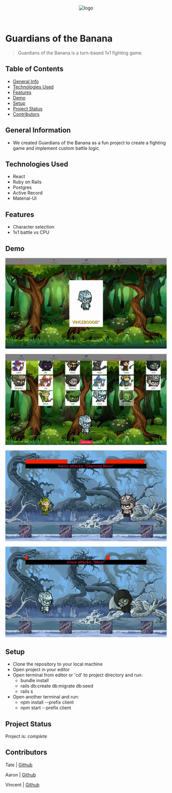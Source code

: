 <p align="center"><img src="client/src/assets/guardians-logo.png" alt="logo" width="750px" margin="auto"></p>

<br />

# Guardians of the Banana

> Guardians of the Banana is a turn-based 1v1 fighting game.

## Table of Contents

- [General Info](#general-information)
- [Technologies Used](#technologies-used)
- [Features](#features)
- [Demo](#demo)
- [Setup](#setup)
- [Project Status](#project-status)
- [Contributors](#contributors)
<!-- * [License](#license) -->

## General Information

- We created Guardians of the Banana as a fun project to create a fighting game and implement custom battle logic.
<!-- You don't have to answer all the questions - just the ones relevant to your project. -->

## Technologies Used

- React
- Ruby on Rails
- Postgres
- Active Record
- Material-UI

## Features

- Character selection
- 1v1 battle vs CPU

## Demo

<p align="center"><img src="client/src/assets/screengif1.gif" alt="logo" margin="auto"></p>

<p align="center"><img src="client/src/assets/screengif2.gif" alt="logo" margin="auto"></p>

<p align="center"><img src="client/src/assets/screengif3.gif" alt="logo" margin="auto"></p>

<p align="center"><img src="client/src/assets/screengif4.gif" alt="logo" margin="auto"></p>

<!-- If you have screenshots you'd like to share, include them here. -->

## Setup

- Clone the repository to your local machine
- Open project in your editor
- Open terminal from editor or 'cd' to project directory and run:
  - bundle install
  - rails db:create db:migrate db:seed
  - rails s
- Open another terminal and run:
  - npm install --prefix client
  - npm start --prefix client

## Project Status

Project is: _complete_

## Contributors

Tate | [Github](https://github.com/tjray-dev)

Aaron | [Github](https://github.com/AaronDski)

Vincent | [Github](https://github.com/vincentbaylon)

<!-- Optional -->
<!-- ## License -->
<!-- This project is open source and available under the [... License](). -->

<!-- You don't have to include all sections - just the one's relevant to your project -->
